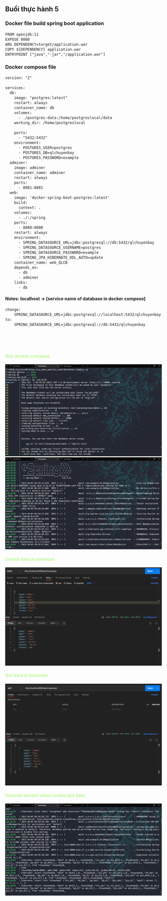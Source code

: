 ## Buổi thực hành 5

### Docker file build spring boot application

```
FROM openjdk:11
EXPOSE 8080
ARG DEPENDENCY=target/application.war
COPY ${DEPENDENCY} application.war
ENTRYPOINT ["java","-jar","/application.war"]
```

### Docker compose file

```
version: "2"

services:
  db:
    image: "postgres:latest"
    restart: always
    container_name: db
    volumes:
      - ./postgres-data:/home/postgreslocal/data
    working_dir: /home/postgreslocal

    ports:
      - "5432:5432"
    environment:
      - POSTGRES_USER=postgres
      - POSTGRES_DB=qlchuyenbay
      - POSTGRES_PASSWORD=example
  adminer:
    image: adminer
    container_name: adminer
    restart: always
    ports:
      - 8081:8081
  web:
    image: 'docker-spring-boot-postgres:latest'
    build:
      context: .
    volumes:
      - ./:/spring
    ports:
      - 8080:8080
    restart: always
    environment:
      - SPRING_DATASOURCE_URL=jdbc:postgresql://db:5432/qlchuyenbay
      - SPRING_DATASOURCE_USERNAME=postgres
      - SPRING_DATASOURCE_PASSWORD=example
      - SPRING_JPA_HIBERNATE_DDL_AUTO=update
    container_name: web_QLCB
    depends_on:
      - db
      - adminer
    links:
      - db
```

#### **Notes:** localhost -> [service name of database in docker compose]

    change:
        SPRING_DATASOURCE_URL=jdbc:postgresql://localhost:5432/qlchuyenbay
    to:
        SPRING_DATASOURCE_URL=jdbc:postgresql://db:5432/qlchuyenbay


<br>
<br>
<br>

<h4 style="color: #BBF895">Run docker compose</h4>

<img src="./images/run_1.png" >
<img src="./images/run_2.png" >

<h4 style="color: #BBF895">Create data in postman</h4>
<img src="./images/postman_1.png" >

<h4 style="color: #BBF895">Get data in postman</h4>
<img src="./images/postman_2.png" >

<h4 style="color: #BBF895">Console docker when create/get data</h4>
<img src="./images/run_3.png" >



